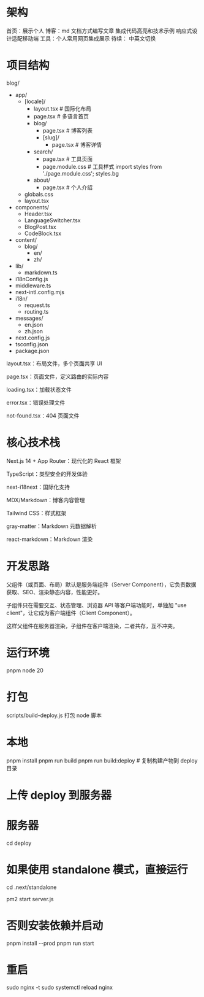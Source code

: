 # 架构

首页：展示个人
博客：md 文档方式编写文章 集成代码高亮和技术示例 响应式设计适配移动端
工具：个人常用网页集成展示
待续：
中英文切换

# 项目结构

blog/

- app/
  - [locale]/
    - layout.tsx # 国际化布局
    - page.tsx # 多语言首页
    - blog/
      - page.tsx # 博客列表
      - [slug]/
        - page.tsx # 博客详情
    - search/
      - page.tsx # 工具页面
      - page.module.css # 工具样式 import styles from './page.module.css'; styles.bg
    - about/
      - page.tsx # 个人介绍
  - globals.css
  - layout.tsx
- components/
  - Header.tsx
  - LanguageSwitcher.tsx
  - BlogPost.tsx
  - CodeBlock.tsx
- content/
  - blog/
    - en/
    - zh/
- lib/
  - markdown.ts
- i18nConfig.js
- middleware.ts
- next-intl.config.mjs
- i18n/
  - request.ts
  - routing.ts
- messages/
  - en.json
  - zh.json
- next.config.js
- tsconfig.json
- package.json

layout.tsx：布局文件，多个页面共享 UI

page.tsx：页面文件，定义路由的实际内容

loading.tsx：加载状态文件

error.tsx：错误处理文件

not-found.tsx：404 页面文件

# 核心技术栈

Next.js 14 + App Router：现代化的 React 框架

TypeScript：类型安全的开发体验

next-i18next：国际化支持

MDX/Markdown：博客内容管理

Tailwind CSS：样式框架

gray-matter：Markdown 元数据解析

react-markdown：Markdown 渲染

# 开发思路

父组件（或页面、布局）默认是服务端组件（Server Component），它负责数据获取、SEO、渲染静态内容，性能更好。

子组件只在需要交互、状态管理、浏览器 API 等客户端功能时，单独加 "use client"，让它成为客户端组件（Client Component）。

这样父组件在服务器渲染，子组件在客户端渲染，二者共存，互不冲突。

# 运行环境

pnpm
node 20

# 打包

scripts/build-deploy.js 打包 node 脚本

# 本地

pnpm install
pnpm run build
pnpm run build:deploy # 复制构建产物到 deploy 目录

# 上传 deploy 到服务器

# 服务器

cd deploy

# 如果使用 standalone 模式，直接运行

cd .next/standalone

pm2 start server.js

# 否则安装依赖并启动

pnpm install --prod
pnpm run start

# 重启

sudo nginx -t
sudo systemctl reload nginx
